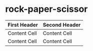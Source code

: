 # rock-paper-scissor

First Header  | Second Header
------------- | -------------
Content Cell  | Content Cell
Content Cell  | Content Cell
